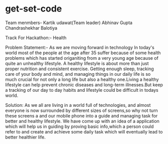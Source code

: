 # get-set-code
Team menmbers- Kartik udawat(Team leader)
               Abhinav Gupta
               Chandrashekhar Balotiya
               
 Track For Hackathon:- Health 
 
 Problem Statement:- 
 As we are moving forward in technology In today's world most of the people at the age after 35 suffer because of some health problems which has started origaniting from a very young age because of quite an unhealthy lifestyle. A healthy lifestyle is about more than just proper nutrition and consistent exercise. Getting enough sleep, tracking care of your body and mind, and managing things in our daily life is so much crucial for not only a long life but also a healthy one.Living a healthy lifestyle can help prevent chronic diseases and long-term illnesses.But keep a tracking of our day to day habits and lifestyle could be difficult in todays world.
 
 
 Solution: As we all are living in a world full of technologies, and almost everyone is now surrounded by different sizes of screens,so why not turn  these screens a and our mobile phone into a guide and managing task for better and healthy lifestyle. We have come up with an idea of a application which will help us in guiding by proving  basic info,which a person could refer to and  create and achieve some daily task which will eventually lead to better healthier life.
